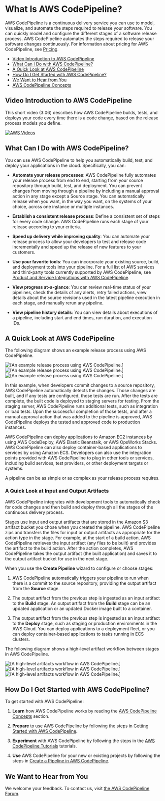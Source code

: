 # What Is AWS CodePipeline?<a name="welcome"></a>

AWS CodePipeline is a continuous delivery service you can use to model, visualize, and automate the steps required to release your software\. You can quickly model and configure the different stages of a software release process\. AWS CodePipeline automates the steps required to release your software changes continuously\. For information about pricing for AWS CodePipeline, see [Pricing](http://aws.amazon.com/codepipeline/pricing/)\. 


+ [Video Introduction to AWS CodePipeline](#intro-video-welcome)
+ [What Can I Do with AWS CodePipeline?](#welcome-what-can-I-do)
+ [A Quick Look at AWS CodePipeline](#welcome-introducing)
+ [How Do I Get Started with AWS CodePipeline?](#welcome-get-started)
+ [We Want to Hear from You](#welcome-contact-us)
+ [AWS CodePipeline Concepts](concepts.md)

## Video Introduction to AWS CodePipeline<a name="intro-video-welcome"></a>

This short video \(3:06\) describes how AWS CodePipeline builds, tests, and deploys your code every time there is a code change, based on the release process models you define\.

[![AWS Videos](http://img.youtube.com/vi/YxcIj_SLflw/0.jpg)](http://www.youtube.com/watch?v=YxcIj_SLflw)

## What Can I Do with AWS CodePipeline?<a name="welcome-what-can-I-do"></a>

You can use AWS CodePipeline to help you automatically build, test, and deploy your applications in the cloud\. Specifically, you can: 

+ **Automate your release processes**: AWS CodePipeline fully automates your release process from end to end, starting from your source repository through build, test, and deployment\. You can prevent changes from moving through a pipeline by including a manual approval action in any stage except a Source stage\. You can automatically release when you want, in the way you want, on the systems of your choice, across one instance or multiple instances\.

+ **Establish a consistent release process**: Define a consistent set of steps for every code change\. AWS CodePipeline runs each stage of your release according to your criteria\.

+ **Speed up delivery while improving quality**: You can automate your release process to allow your developers to test and release code incrementally and speed up the release of new features to your customers\. 

+ **Use your favorite tools**: You can incorporate your existing source, build, and deployment tools into your pipeline\. For a full list of AWS services and third\-party tools currently supported by AWS CodePipeline, see [Product and Service Integrations with AWS CodePipeline](integrations.md)\.

+ **View progress at\-a\-glance**: You can review real\-time status of your pipelines, check the details of any alerts, retry failed actions, view details about the source revisions used in the latest pipeline execution in each stage, and manually rerun any pipeline\.

+ **View pipeline history details**: You can view details about executions of a pipeline, including start and end times, run duration, and execution IDs\. 

## A Quick Look at AWS CodePipeline<a name="welcome-introducing"></a>

The following diagram shows an example release process using AWS CodePipeline\.

![\[An example release process using AWS CodePipeline.\]](http://docs.aws.amazon.com/codepipeline/latest/userguide/images/PipelineFlow.png)![\[An example release process using AWS CodePipeline.\]](http://docs.aws.amazon.com/codepipeline/latest/userguide/)![\[An example release process using AWS CodePipeline.\]](http://docs.aws.amazon.com/codepipeline/latest/userguide/)

In this example, when developers commit changes to a source repository, AWS CodePipeline automatically detects the changes\. Those changes are built, and if any tests are configured, those tests are run\. After the tests are complete, the built code is deployed to staging servers for testing\. From the staging server, AWS CodePipeline runs additional tests, such as integration or load tests\. Upon the successful completion of those tests, and after a manual approval action that was added to the pipeline is approved, AWS CodePipeline deploys the tested and approved code to production instances\.

 AWS CodePipeline can deploy applications to Amazon EC2 instances by using AWS CodeDeploy, AWS Elastic Beanstalk, or AWS OpsWorks Stacks\. AWS CodePipeline can also deploy container\-based applications to services by using Amazon ECS\. Developers can also use the integration points provided with AWS CodePipeline to plug in other tools or services, including build services, test providers, or other deployment targets or systems\.

A pipeline can be as simple or as complex as your release process requires\.

### A Quick Look at Input and Output Artifacts<a name="welcome-introducing-artifacts"></a>

AWS CodePipeline integrates with development tools to automatically check for code changes and then build and deploy through all the stages of the continuous delivery process\.

Stages use input and output artifacts that are stored in the Amazon S3 artifact bucket you chose when you created the pipeline\. AWS CodePipeline zips and transfers the files for input or output artifacts as appropriate for the action type in the stage\. For example, at the start of a build action, AWS CodePipeline retrieves the input artifact \(any files to be built\) and provides the artifact to the build action\. After the action completes, AWS CodePipeline takes the output artifact \(the built application\) and saves it to the output artifact bucket for use in the next stage\.

When you use the **Create Pipeline** wizard to configure or choose stages:

1.  AWS CodePipeline automatically triggers your pipeline to run when there is a commit to the source repository, providing the output artifact from the **Source** stage\.

1. The output artifact from the previous step is ingested as an input artifact to the **Build** stage\. An output artifact from the **Build** stage can be an updated application or an updated Docker image built to a container\.

1. The output artifact from the previous step is ingested as an input artifact to the **Deploy** stage, such as staging or production environments in the AWS Cloud\. You can deploy applications to a deployment fleet, or you can deploy container\-based applications to tasks running in ECS clusters\.

The following diagram shows a high\-level artifact workflow between stages in AWS CodePipeline\.

![\[A high-level artifacts workflow in AWS CodePipeline.\]](http://docs.aws.amazon.com/codepipeline/latest/userguide/images/Hi-Level-PipelineFlow.png)![\[A high-level artifacts workflow in AWS CodePipeline.\]](http://docs.aws.amazon.com/codepipeline/latest/userguide/)![\[A high-level artifacts workflow in AWS CodePipeline.\]](http://docs.aws.amazon.com/codepipeline/latest/userguide/)

## How Do I Get Started with AWS CodePipeline?<a name="welcome-get-started"></a>

To get started with AWS CodePipeline:

1. **Learn** how AWS CodePipeline works by reading the [AWS CodePipeline Concepts](concepts.md) section\.

1. **Prepare** to use AWS CodePipeline by following the steps in [Getting Started with AWS CodePipeline](getting-started-codepipeline.md)\.

1. **Experiment** with AWS CodePipeline by following the steps in the [AWS CodePipeline Tutorials](tutorials.md) tutorials\.

1. **Use** AWS CodePipeline for your new or existing projects by following the steps in [Create a Pipeline in AWS CodePipeline](pipelines-create.md)\.

## We Want to Hear from You<a name="welcome-contact-us"></a>

We welcome your feedback\. To contact us, visit [the AWS CodePipeline Forum](https://forums.aws.amazon.com//forum.jspa?forumID=197)\.
